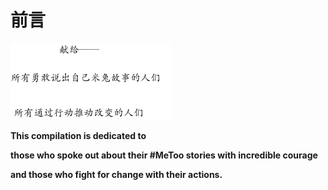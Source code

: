 # 前言

![](.gitbook/assets/image%20%2820%29.png)



**This compilation is dedicated to**

 **those who spoke out about their \#MeToo stories with incredible courage**  

**and those who fight for change with their actions.**

